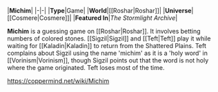 |**Michim**|
|-|-|
|**Type**|Game|
|**World**|[[Roshar\|Roshar]]|
|**Universe**|[[Cosmere\|Cosmere]]|
|**Featured In**|*The Stormlight Archive*|

**Michim** is a guessing game on [[Roshar\|Roshar]]. It involves betting numbers of colored stones.
[[Sigzil\|Sigzil]] and [[Teft\|Teft]] play it while waiting for [[Kaladin\|Kaladin]] to return from the Shattered Plains. Teft complains about Sigzil using the name 'michim' as it is a 'holy word' in [[Vorinism\|Vorinism]], though Sigzil points out that the word is not holy where the game originated. Teft loses most of the time.



https://coppermind.net/wiki/Michim
